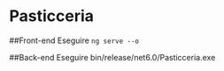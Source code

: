 # Pasticceria

##Front-end
Eseguire `ng serve --o`

##Back-end
Eseguire bin/release/net6.0/Pasticceria.exe
